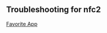 ## Troubleshooting for nfc2

[Favorite App](https://github.com/comuterongit/nfc2/blob/main/troubleshooting/favapps.md)

